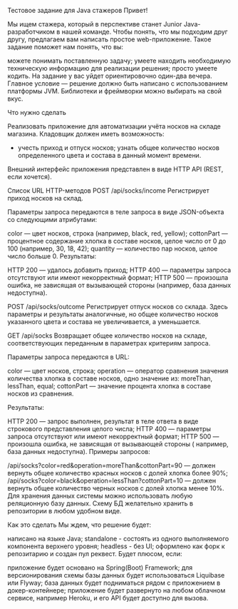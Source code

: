 Тестовое задание для Java стажеров Привет!

Мы ищем стажера, который в перспективе станет Junior Java-разработчиком в нашей команде. Чтобы понять, что мы подходим
друг другу, предлагаем вам написать простое web-приложение. Такое задание поможет нам понять, что вы:

можете понимать поставленную задачу; умеете находить необходимую техническую информацию для реализации решения; просто
умеете кодить. На задание у вас уйдет ориентировочно один-два вечера. Главное условие — решение должно быть написано с
использованием платформы JVM. Библиотеки и фреймворки можно выбирать на свой вкус.

Что нужно сделать

Реализовать приложение для автоматизации учёта носков на складе магазина. Кладовщик должен иметь
возможность:

- учесть приход и отпуск носков; узнать общее количество носков определенного цвета и состава в данный момент времени.

Внешний интерфейс приложения представлен в виде HTTP API (REST, если хочется).

Список URL HTTP-методов 
POST /api/socks/income 
Регистрирует приход носков на склад.

Параметры запроса передаются в теле запроса в виде JSON-объекта со следующими атрибутами:

color — цвет носков, строка (например, black, red, yellow); cottonPart — процентное содержание хлопка в составе носков,
целое число от 0 до 100 (например, 30, 18, 42); quantity — количество пар носков, целое число больше 0. Результаты:

HTTP 200 — удалось добавить приход; 
HTTP 400 — параметры запроса отсутствуют или имеют некорректный формат; 
HTTP 500 — произошла ошибка, не зависящая от вызывающей стороны (например, база данных недоступна). 

POST /api/socks/outcome
Регистрирует отпуск носков со склада. Здесь параметры и результаты аналогичные, но общее количество носков указанного
цвета и состава не увеличивается, а уменьшается.

GET /api/socks 
Возвращает общее количество носков на складе, соответствующих переданным в параметрах критериям запроса.

Параметры запроса передаются в URL:

color — цвет носков, строка; operation — оператор сравнения значения количества хлопка в составе носков, одно значение
из: moreThan, lessThan, equal; cottonPart — значение процента хлопка в составе носков из сравнения. 

Результаты:

HTTP 200 — запрос выполнен, результат в теле ответа в виде строкового представления целого числа; 
HTTP 400 — параметры
запроса отсутствуют или имеют некорректный формат; 
HTTP 500 — произошла ошибка, не зависящая от вызывающей стороны (
например, база данных недоступна). Примеры запросов:

/api/socks?color=red&operation=moreThan&cottonPart=90 — должен вернуть общее количество красных носков с долей хлопка
более 90%; /api/socks?color=black&operation=lessThan?cottonPart=10 — должен вернуть общее количество черных носков с
долей хлопка менее 10%. Для хранения данных системы можно использовать любую реляционную базу данных. Схему БД
желательно хранить в репозитории в любом удобном виде.

Как это сделать Мы ждем, что решение будет:

написано на языке Java; standalone - состоять из одного выполняемого компонента верхнего уровня; headless - без UI;
оформлено как форк к репозитарию и создан пул реквест. Будет плюсом, если:

приложение будет основано на Spring(Boot) Framework; для версионирования схемы базы данных будет использоваться
Liquibase или Flyway; база данных будет подниматься рядом с приложением в докер-контейнере; приложение будет развернуто
на любом облачном сервисе, например Heroku, и его API будет доступно для вызова.